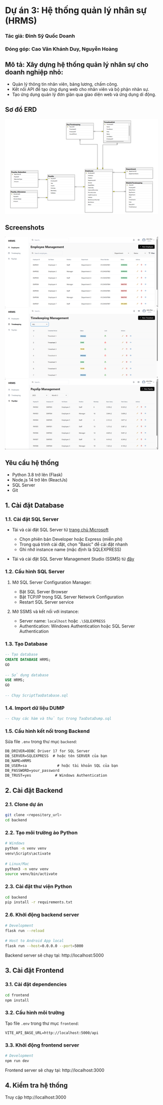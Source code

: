 # Dự án 3: Hệ thống quản lý nhân sự (HRMS)

### Tác giả: Đinh Sỹ Quốc Doanh
### Đóng góp: Cao Văn Khánh Duy, Nguyễn Hoàng 
##
## Mô tả: Xây dựng hệ thống quản lý nhân sự cho doanh nghiệp nhỏ:	
- Quản lý thông tin nhân viên, bảng lương, chấm công.
- Kết nối API để tạo ứng dụng web cho nhân viên và bộ phận nhân sự.
- Tạo ứng dụng quản lý đơn giản qua giao diện web và ứng dụng di động.

## Sơ đồ ERD
<img src="frontend/public/ERD.png"/>

## Screenshots
<img src="frontend/public/Employee.png"/>
<img src="frontend/public/Timekeeping.png"/>
<img src="frontend/public/Payslip.png"/>


## Yêu cầu hệ thống
- Python 3.8 trở lên (Flask)
- Node.js 14 trở lên (ReactJs)
- SQL Server
- Git

## 1. Cài đặt Database
### 1.1. Cài đặt SQL Server
- Tải và cài đặt SQL Server từ [trang chủ Microsoft](https://www.microsoft.com/en-us/sql-server/sql-server-downloads)
  - Chọn phiên bản Developer hoặc Express (miễn phí)
  - Trong quá trình cài đặt, chọn "Basic" để cài đặt nhanh
  - Ghi nhớ instance name (mặc định là SQLEXPRESS)

- Tải và cài đặt SQL Server Management Studio (SSMS) từ [đây](https://docs.microsoft.com/en-us/sql/ssms/download-sql-server-management-studio-ssms)

### 1.2. Cấu hình SQL Server
1. Mở SQL Server Configuration Manager:
   - Bật SQL Server Browser
   - Bật TCP/IP trong SQL Server Network Configuration
   - Restart SQL Server service

2. Mở SSMS và kết nối với instance:
   - Server name: `localhost` hoặc `.\SQLEXPRESS`
   - Authentication: Windows Authentication hoặc SQL Server Authentication

### 1.3. Tạo Database
```sql
-- Tạo database
CREATE DATABASE HRMS;
GO

-- Sử dụng database
USE HRMS;
GO

-- Chạy ScriptTaoDatabase.sql
```

### 1.4. Import dữ liệu DUMP
```sql
-- Chạy các hàm và thủ tục trong TaoDataDump.sql
```

### 1.5. Cấu hình kết nối trong Backend
Sửa file `.env` trong thư mục `backend`:
```env
DB_DRIVER=ODBC Driver 17 for SQL Server
DB_SERVER=SQLEXPRESS  # hoặc tên SERVER của bạn
DB_NAME=HRMS
DB_USER=sa              # hoặc tài khoản SQL của bạn
DB_PASSWORD=your_password
DB_TRUST=yes           # Windows Authentication
```

## 2. Cài đặt Backend
### 2.1. Clone dự án
```bash
git clone <repository_url>
cd backend
```

### 2.2. Tạo môi trường ảo Python
```bash
# Windows
python -m venv venv
venv\Scripts\activate

# Linux/Mac
python3 -m venv venv
source venv/bin/activate
```

### 2.3. Cài đặt thư viện Python
```bash
cd backend
pip install -r requirements.txt
```

### 2.6. Khởi động backend server
```bash
# Development
flask run --reload

# Host to Android App local
flask run --host=0.0.0.0 --port=5000
```
Backend server sẽ chạy tại: http://localhost:5000

## 3. Cài đặt Frontend
### 3.1. Cài đặt dependencies
```bash
cd frontend
npm install
```

### 3.2. Cấu hình môi trường
Tạo file `.env` trong thư mục `frontend`:
```env
VITE_API_BASE_URL=http://localhost:5000/api
```

### 3.3. Khởi động frontend server
```bash
# Development
npm run dev
```
Frontend server sẽ chạy tại: http://localhost:3000

## 4. Kiểm tra hệ thống
Truy cập http://localhost:3000

